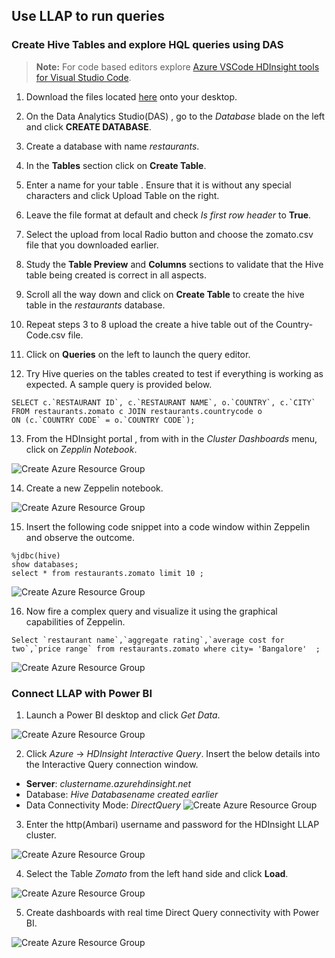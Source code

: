 ##  Use LLAP to run queries 

### Create Hive Tables and explore HQL queries using DAS

>**Note:**
>For code based editors explore [Azure VSCode HDInsight tools for Visual Studio Code](https://docs.microsoft.com/en-us/azure/hdinsight/hdinsight-for-vscode).

1. Download the files located [here](https://github.com/arnabganguly/llap-hdinsight/tree/master/dataset) onto your desktop. 

2. On the Data Analytics Studio(DAS) , go to the *Database* blade on the left and click **CREATE DATABASE**.

3. Create a database with name *restaurants*.

4. In the **Tables** section click on **Create Table**. 

5. Enter a name for your table . Ensure that it is without any special characters and click Upload Table on the right. 

6. Leave the file format at default and check *Is first row header* to **True**.

7. Select the upload from local Radio button and choose the zomato.csv file that you downloaded earlier. 

8. Study the **Table Preview** and **Columns** sections to validate that the Hive table being created is correct in all aspects. 

9. Scroll all the way down and click on **Create Table** to create the hive table in the *restaurants* database. 

10. Repeat steps 3 to 8 upload the create a hive table out of the Country-Code.csv file. 

11. Click on **Queries** on the left to launch the  query editor.

12. Try Hive queries on the tables created to test if everything is working as expected. A sample query is provided below. 

```
SELECT c.`RESTAURANT ID`, c.`RESTAURANT NAME`, o.`COUNTRY`, c.`CITY`
FROM restaurants.zomato c JOIN restaurants.countrycode o
ON (c.`COUNTRY CODE` = o.`COUNTRY CODE`);
```


13. From the HDInsight portal , from with in the *Cluster Dashboards* menu, click on *Zepplin Notebook*. 

![Create Azure Resource Group](https://github.com/arnabganguly/llap-hdinsight/blob/master/images/Picture22.png)
  



14. Create a new Zeppelin notebook.  

![Create Azure Resource Group](https://github.com/arnabganguly/llap-hdinsight/blob/master/images/Picture23.png)
  
 15. Insert the following code snippet into a code window within Zeppelin and observe the outcome. 
```
%jdbc(hive)
show databases;
select * from restaurants.zomato limit 10 ;
```
![Create Azure Resource Group](https://github.com/arnabganguly/llap-hdinsight/blob/master/images/Picture24.png)
  
 16. Now fire a complex query and visualize it using the graphical capabilities of Zeppelin.

```
Select `restaurant name`,`aggregate rating`,`average cost for two`,`price range` from restaurants.zomato where city= 'Bangalore'  ;
```
![Create Azure Resource Group](https://github.com/arnabganguly/llap-hdinsight/blob/master/images/Picture25.png)
  
 ### Connect LLAP with Power BI
 1. Launch a Power BI desktop and click *Get Data*.
  
![Create Azure Resource Group](https://github.com/arnabganguly/llap-hdinsight/blob/master/images/Picture26.png) 
  
 2. Click *Azure* -> *HDInsight Interactive Query*. Insert the below details into the Interactive Query connection window.
 - **Server**: *clustername.azurehdinsight.net*
 -  Database: *Hive Databasename created earlier*  
 - Data Connectivity Mode: *DirectQuery*
  ![Create Azure Resource Group](https://github.com/arnabganguly/llap-hdinsight/blob/master/images/Picture28.png)
  
 3.  Enter the http(Ambari) username and password for the HDInsight LLAP cluster.

![Create Azure Resource Group](https://github.com/arnabganguly/llap-hdinsight/blob/master/images/Picture29.png)
  
  4. Select the Table *Zomato* from the left hand side and click **Load**. 

![Create Azure Resource Group](https://github.com/arnabganguly/llap-hdinsight/blob/master/images/Picture30.png)
  
  5. Create dashboards with real time Direct Query   connectivity with Power BI. 

![Create Azure Resource Group](https://github.com/arnabganguly/llap-hdinsight/blob/master/images/Picture31.png)

<!--stackedit_data:
eyJoaXN0b3J5IjpbLTE1Nzk3NzI5MzksLTEwMzM1MDAxNTAsLT
E1ODM3ODA5OTQsMTYwMjYyOTkyNSwxNzI1ODUxMjYzXX0=
-->
